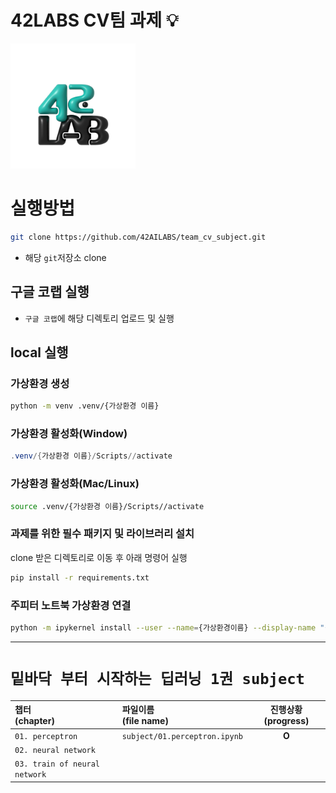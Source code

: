 # 42LABS CV팀 과제 💡

<img src="resource/images/42LABS.png" width="200">

# 실행방법
```bash
git clone https://github.com/42AILABS/team_cv_subject.git
```
- 해당 `git`저장소 clone

## 구글 코랩 실행
- `구글 코랩`에 해당 디렉토리 업로드 및 실행

## local 실행
### 가상환경 생성 
```bash
python -m venv .venv/{가상환경 이름}
```

### 가상환경 활성화(Window)

```PowerShell
.venv/{가상환경 이름}/Scripts//activate
```

### 가상환경 활성화(Mac/Linux)

```bash
source .venv/{가상환경 이름}/Scripts//activate
```

### 과제를 위한 필수 패키지 및 라이브러리 설치

clone 받은 디렉토리로 이동 후 아래 명령어 실행

```bash
pip install -r requirements.txt
```
### 주피터 노트북 가상환경 연결
```bash
python -m ipykernel install --user --name={가상환경이름} --display-name "{가상환경이름}"
```

---

# `밑바닥 부터 시작하는 딥러닝 1권 subject`
| 챕터 <br>(chapter) | 파일이름 <br>(file name) | 진행상황 (progress) |
|:-------|:---|:---:|
|`01. perceptron`| `subject/01.perceptron.ipynb`| **O** |
|`02. neural network` | |
|`03. train of neural network` | |
